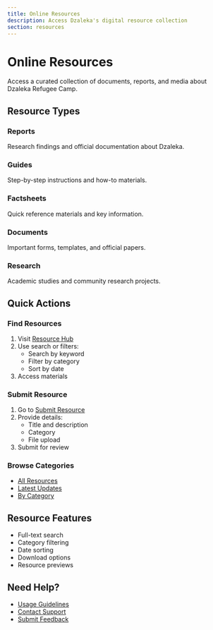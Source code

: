 ```yaml
---
title: Online Resources
description: Access Dzaleka's digital resource collection
section: resources
---
```


# Online Resources

Access a curated collection of documents, reports, and media about Dzaleka Refugee Camp.

## Resource Types

### Reports
Research findings and official documentation about Dzaleka.

### Guides
Step-by-step instructions and how-to materials.

### Factsheets
Quick reference materials and key information.

### Documents
Important forms, templates, and official papers.

### Research
Academic studies and community research projects.

## Quick Actions

### Find Resources
1. Visit [Resource Hub](/resources)
2. Use search or filters:
   - Search by keyword
   - Filter by category
   - Sort by date
3. Access materials

### Submit Resource
1. Go to [Submit Resource](/resources/submit)
2. Provide details:
   - Title and description
   - Category
   - File upload
3. Submit for review

### Browse Categories
- [All Resources](/resources)
- [Latest Updates](/resources?sort=recent)
- [By Category](/resources#categories)

## Resource Features

- Full-text search
- Category filtering
- Date sorting
- Download options
- Resource previews

## Need Help?

- [Usage Guidelines](/resources/guidelines)
- [Contact Support](/contact)
- [Submit Feedback](/support)
